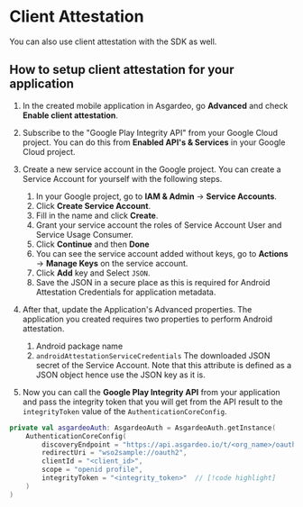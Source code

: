<!--
 * Copyright (c) 2024, WSO2 LLC. (https://www.wso2.com).
 *
 * WSO2 LLC. licenses this file to you under the Apache License,
 * Version 2.0 (the "License"); you may not use this file except
 * in compliance with the License.
 * You may obtain a copy of the License at
 *
 *     http://www.apache.org/licenses/LICENSE-2.0
 *
 * Unless required by applicable law or agreed to in writing,
 * software distributed under the License is distributed on an
 * "AS IS" BASIS, WITHOUT WARRANTIES OR CONDITIONS OF ANY
 * KIND, either express or implied. See the License for the
 * specific language governing permissions and limitations
 * under the License.
-->

# Client Attestation
You can also use client attestation with the SDK as well.

## How to setup client attestation for your application

1. In the created mobile application in Asgardeo, go **Advanced** and check **Enable client attestation**.
2. Subscribe to the "Google Play Integrity API" from your Google Cloud project. You can do this from **Enabled API's & Services** in your Google Cloud project.
3. Create a new service account in the Google project. You can create a Service Account for yourself with the following steps.

    1. In your Google project, go to **IAM & Admin** -> **Service Accounts**.
    2. Click **Create Service Account**.
    3. Fill in the name and click **Create**.
    4. Grant your service account the roles of Service Account User and Service Usage Consumer.
    5. Click **Continue** and then **Done**
    6. You can see the service account added without keys, go to **Actions** -> **Manage Keys** on the service account.
    7. Click **Add** key and Select `JSON`.
    8. Save the JSON in a secure place as this is required for Android Attestation Credentials for application metadata.

4. After that, update the Application's Advanced properties. The application you created requires two properties to perform Android attestation.

    1. Android package name
    2. `androidAttestationServiceCredentials`
       The downloaded JSON secret of the Service Account. Note that this attribute is defined as a JSON object hence use the JSON key as it is.

5. Now you can call the **Google Play Integrity API** from your application and pass the integrity token that you will get from the API result to the `integrityToken` value of the `AuthenticationCoreConfig`.

```kotlin
private val asgardeoAuth: AsgardeoAuth = AsgardeoAuth.getInstance(
    AuthenticationCoreConfig(
        discoveryEndpoint = "https://api.asgardeo.io/t/<org_name>/oauth2/token/.well-known/openid-configuration",
        redirectUri = "wso2sample://oauth2",
        clientId = "<client_id>",
        scope = "openid profile",
        integrityToken = "<integrity_token>"  // [!code highlight]
    )
)
```
